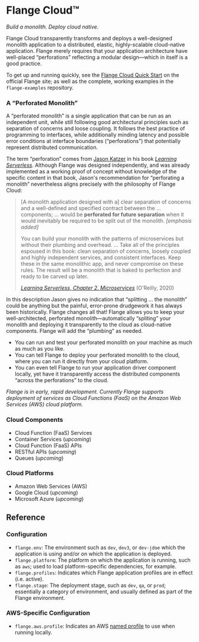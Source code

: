 # Flange Cloud™

_Build a monolith. Deploy cloud native._

Flange Cloud transparently transforms and deploys a well-designed monolith application to a distributed, elastic, highly-scalable cloud-native application. Flange merely requires that your application architecture have well-placed “perforations” reflecting a modular design—which in itself is a good practice.

To get up and running quickly, see the [Flange Cloud Quick Start](https://flange.dev/projects/flange-cloud/quick-start) on the official Flange site; as well as the complete, working examples in the `flange-examples` repository.

### A “Perforated Monolith”

A “perforated monolith” is a single application that can be run as an independent unit, while still following good architectural principles such as separation of concerns and loose coupling. It follows the best practice of programming to interfaces, while additionally minding latency and possible error conditions at interface boundaries (“perforations”) that potentially represent distributed communication.

The term “perforation” comes from [Jason Katzer](https://www.jasonkatzer.com/) in his book [_Learning Serverless_](https://www.oreilly.com/library/view/learning-serverless/9781492057000/). Although Flange was designed independently, and was already implemented as a working proof of concept without knowledge of the specific content in that book, Jason's recommendation for “perforating a monolith” nevertheless aligns precisely with the philosophy of Flange Cloud:

> [A monolith application designed with a] clear separation of concerns and a well-defined and specified contract between the … components; … would be **perforated for future separation** when it would inevitably be required to be split out of the monolith. _[emphasis added]_
>
> You can build your monolith with the patterns of microservices but without their plumbing and overhead. … Take all of the principles espoused in this book: clean separation of concerns, loosely coupled and highly independent services, and consistent interfaces. Keep these in the same monolithic app, and never compromise on these rules. The result will be a monolith that is baked to perfection and ready to be carved up later.
>
> [_Learning Serverless, Chapter 2. Microservices_](https://www.oreilly.com/library/view/learning-serverless/9781492057000/) (O'Reilly, 2020)

In this description Jason gives no indication that “splitting … the monolith” could be anything but the painful, error-prone drudgework it has always been historically. Flange changes all that! Flange allows you to keep your well-architected, perforated monolith—automatically “spliting” your monolith and deploying it transparently to the cloud as cloud-native components. Flange will add the “plumbing” as needed.

* You can run and test your perforated monolith  on your machine as much as much as you like.
* You can tell Flange to deploy your perforated monolith to the cloud, where you can run it directly from your cloud platform.
* You can even tell Flange to run your application driver component locally, yet have it transparently access the distributed components “across the perforations” to the cloud.

_Flange is in early, rapid development. Currently Flange supports deployment of services as Cloud Functions (FaaS) on the Amazon Web Services (AWS) cloud platform._

### Cloud Components

* Cloud Function (FaaS) Services
* Container Services (_upcoming_)
* Cloud Function (FaaS) APIs
* RESTful APIs (_upcoming_)
* Queues (_upcoming_)

### Cloud Platforms

* Amazon Web Services (AWS)
* Google Cloud (_upcoming_)
* Microsoft Azure (_upcoming_)

## Reference

### Configuration

* `flange.env`: The environment such as `dev`, `dev3`, or `dev-jdoe` which the application is using and/or on which the application is deployed.
* `flange.platform`: The platform on which the application is running, such as `aws`; used to load platform-specific dependencies, for example.
* `flange.profiles`: Indicates which Flange application profiles are in effect (i.e. active).
* `flange.stage`: The deployment stage, such as `dev`, `qa`, or `prod`; essentially a category of environment, and usually defined as part of the Flange environment.

### AWS-Specific Configuration

* `flange.aws.profile`: Indicates an AWS [named profile](https://docs.aws.amazon.com/cli/latest/userguide/cli-configure-files.html#cli-configure-files-using-profiles) to use when running locally.
